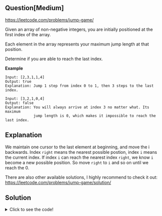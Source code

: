 ## Question[Medium]
https://leetcode.com/problems/jump-game/

Given an array of non-negative integers, you are initially positioned at the first index of the array.

Each element in the array represents your maximum jump length at that position.

Determine if you are able to reach the last index.

**Example**
```
Input: [2,3,1,1,4]
Output: true
Explanation: Jump 1 step from index 0 to 1, then 3 steps to the last index.
```
```
Input: [3,2,1,0,4]
Output: false
Explanation: You will always arrive at index 3 no matter what. Its maximum
             jump length is 0, which makes it impossible to reach the last index.
```

## Explanation

We maintain one cursor to the last element at beginning, and move the i backwards. Index `right` means the nearest possible postion, index `i` means the current index. If index `i` can reach the nearest index `right`, we know `i` become a new possible position. So move `right` to `i` and so on until we reach the 0.

There are also other available solutions, I highly recommend to check it out: https://leetcode.com/problems/jump-game/solution/


## Solution
<details>
  <summary>Click to see the code!</summary>

```javascript
/**
 * @param {number[]} nums
 * @return {boolean}
 */
var canJump = function(nums) {
    if(!nums || nums.length === 0) return false;
    
    let right = nums.length - 1;
    for (let i = nums.length - 2; i > -1; i--) {
        if (nums[i] >= right - i) {
            right = i
        }
    }
    
    return right === 0;
};
```
</details>
